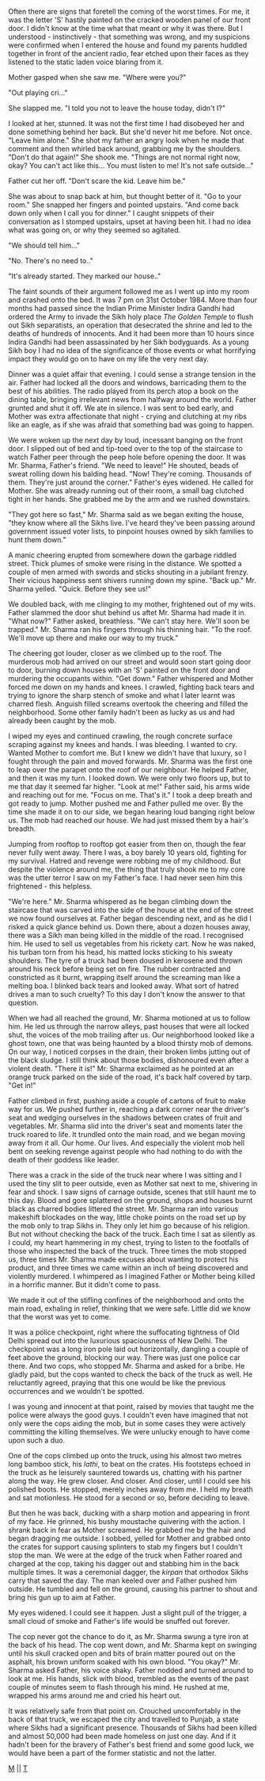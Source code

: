 Often there are signs that foretell the coming of the worst times. For me, it was the letter 'S' hastily painted on the cracked wooden panel of our front door. I didn't know at the time what that meant or why it was there. But I understood - instinctively - that something was wrong, and my suspicions were confirmed when I entered the house and found my parents huddled together in front of the ancient radio, fear etched upon their faces as they listened to the static laden voice blaring from it.

Mother gasped when she saw me. "Where were you?"

"Out playing cri…" 

She slapped me. "I told you not to leave the house today, didn't I?"

I looked at her, stunned. It was not the first time I had disobeyed her and done something behind her back. But she'd never hit me before. Not once. "Leave him alone." She shot my father an angry look when he made that comment and then whirled back around, grabbing me by the shoulders. "Don't do that again!" She shook me. "Things are not normal right now, okay? You can't act like this... You must listen to me! It's not safe outside..." 

Father cut her off. "Don't scare the kid. Leave him be." 

She was about to snap back at him, but thought better of it. "Go to your room." She snapped her fingers and pointed upstairs. "And come back down only when I call you for dinner." I caught snippets of their conversation as I stomped upstairs, upset at having been hit. I had no idea what was going on, or why they seemed so agitated.

"We should tell him…" 

"No. There's no need to.." 

"It's already started. They marked our house.."

The faint sounds of their argument followed me as I went up into my room and crashed onto the bed. It was 7 pm on 31st October 1984. More than four months had passed since the Indian Prime Minister Indira Gandhi had ordered the Army to invade the Sikh holy place *The Golden Temple* to flush out Sikh separatists, an operation that desecrated the shrine and led to the deaths of hundreds of innocents. And it had been more than 10 hours since Indira Gandhi had been assassinated by her Sikh bodyguards. As a young Sikh boy I had no idea of the significance of those events or what horrifying impact they would go on to have on my life the very next day.

Dinner was a quiet affair that evening. I could sense a strange tension in the air. Father had locked all the doors and windows, barricading them to the best of his abilities. The radio played from its perch atop a book on the dining table, bringing irrelevant news from halfway around the world. Father grunted and shut it off. We ate in silence. I was sent to bed early, and Mother was extra affectionate that night - crying and clutching at my ribs like an eagle, as if she was afraid that something bad was going to happen.

We were woken up the next day by loud, incessant banging on the front door. I slipped out of bed and tip-toed over to the top of the staircase to watch Father peer through the peep hole before opening the door. It was Mr. Sharma, Father's friend. "We need to leave!" He shouted, beads of sweat rolling down his balding head. "Now! They're coming. Thousands of them. They're just around the corner." Father's eyes widened. He called for Mother. She was already running out of their room, a small bag clutched tight in her hands. She grabbed me by the arm and we rushed downstairs.

"They got here so fast," Mr. Sharma said as we began exiting the house, "they know where all the Sikhs live. I've heard they've been passing around government issued voter lists, to pinpoint houses owned by sikh families to hunt them down."

A manic cheering erupted from somewhere down the garbage riddled street. Thick plumes of smoke were rising in the distance. We spotted a couple of men armed with swords and sticks shouting in a jubilant frenzy. Their vicious happiness sent shivers running down my spine. "Back up." Mr. Sharma yelled. "Quick. Before they see us!"

We doubled back, with me clinging to my mother, frightened out of my wits. Father slammed the door shut behind us aftet Mr. Sharma had made it in. "What now?" Father asked, breathless. "We can't stay here. We'll soon be trapped." Mr. Sharma ran his fingers through his thinning hair. "To the roof. We'll move up there and make our way to my truck." 

The cheering got louder, closer as we climbed up to the roof. The murderous mob had arrived on our street and would soon start going door to door, burning down houses with an 'S' painted on the front door and murdering the occupants within. "Get down." Father whispered and Mother forced me down on my hands and knees. I crawled, fighting back tears and trying to ignore the sharp stench of smoke and what I later learnt was charred flesh. Anguish filled screams overtook the cheering and filled the neighborhood. Some other family hadn't been as lucky as us and had already been caught by the mob.

I wiped my eyes and continued crawling, the rough concrete surface scraping against my knees and hands. I was bleeding. I wanted to cry. Wanted Mother to comfort me. But I knew we didn't have that luxury, so I fought through the pain and moved forwards. Mr. Sharma was the first one to leap over the parapet onto the roof of our neighbour. He helped Father, and then it was my turn. I looked down. We were only two floors up, but to me that day it seemed far higher. "Look at me!" Father said, his arms wide  and reaching out for me. "Focus on me. That's it." I took a deep breath and got ready to jump. Mother pushed me and Father pulled me over. By the time she made it on to our side, we began hearing loud banging right below us. The mob had reached our house. We had just missed them by a hair's breadth.

Jumping from rooftop to rooftop got easier from then on, though the fear never fully went away. There I was, a boy barely 10 years old, fighting for my survival. Hatred and revenge were robbing me of my childhood. But despite the violence around me, the thing that truly shook me to my core was the utter terror I saw on my Father's face. I had never seen him this frightened - this helpless.

"We're here." Mr. Sharma whispered as he began climbing down the staircase that was carved into the side of the house at the end of the street we now found ourselves at. Father began descending next, and as he did I risked a quick glance behind us. Down there, about a dozen houses away, there was a Sikh man being killed in the middle of the road. I recognised him. He used to sell us vegetables from his rickety cart. Now he was naked, his turban torn from his head, his matted locks sticking to his sweaty shoulders. The tyre of a truck had been doused in kerosene and thrown around his neck before being set on fire. The rubber contracted and constricted as it burnt, wrapping itself around the screaming man like a melting boa. I blinked back tears and looked away. What sort of hatred drives a man to such cruelty? To this day I don't know the answer to that question.

When we had all reached the ground, Mr. Sharma motioned at us to follow him. He led us through the narrow alleys, past houses that were all locked shut, the voices of the mob trailing after us. Our neighborhood looked like a ghost town, one that was being haunted by a blood thirsty mob of demons. On our way, I noticed corpses in the drain, their broken limbs jutting out of the black sludge. I still think about those bodies, dishonoured even after a violent death. "There it is!" Mr. Sharma exclaimed as he pointed at an orange truck parked on the side of the road, it's back half covered by tarp. "Get in!"

Father climbed in first, pushing aside a couple of cartons of fruit to make way for us. We pushed further in, reaching a dark corner near the driver's seat and wedging ourselves in the shadows between crates of fruit and vegetables. Mr. Sharma slid into the driver's seat and moments later the truck roared to life. It trundled onto the main road, and we began moving away from it all. Our home. Our lives. And especially the violent mob hell bent on seeking revenge against people who had nothing to do with the death of their goddess like leader.

There was a crack in the side of the truck near where I was sitting and I used the tiny slit to peer outside, even as Mother sat next to me, shivering in fear and shock. I saw signs of carnage outside, scenes that still haunt me to this day. Blood and gore splattered on the ground, shops and houses burnt black as charred bodies littered the street. Mr. Sharma ran into various makeshift blockades on the way, little choke points on the road set up by the mob only to trap Sikhs in. They only let him go because of his religion. But not without checking the back of the truck. Each time I sat as silently as I could, my heart hammering in my chest, trying to listen to the footfalls of those who inspected the back of the truck. Three times the mob stopped us, three times Mr. Sharma made excuses about wanting to protect his product, and three times we came within an inch of being discovered and violently murdered. I whimpered as I imagined Father or Mother being killed in a horrific manner. But it didn't come to pass. 

We made it out of the stifling confines of the neighborhood and onto the main road, exhaling in relief, thinking that we were safe. Little did we know that the worst was yet to come. 

It was a police checkpoint, right where the suffocating tightness of Old Delhi spread out into the luxurious spaciousness of New Delhi. The checkpoint was a long iron pole laid out horizontally, dangling a couple of feet above the ground, blocking our way. There was just one police car there. And two cops, who stopped Mr. Sharma and asked for a bribe. He gladly paid, but the cops wanted to check the back of the truck as well. He reluctantly agreed, praying that this one would be like the previous occurrences and we wouldn't be spotted. 

I was young and innocent at that point, raised by movies that taught me the police were always the good guys. I couldn't even have imagined that not only were the cops aiding the mob, but in some cases they were actively committing the killing themselves. We were unlucky enough to have come upon such a duo. 

One of the cops climbed up onto the truck, using his almost two metres long bamboo stick, his *lathi*, to beat on the crates. His footsteps echoed in the truck as he leisurely sauntered towards us, chatting with his partner along the way. He grew closer. And closer. And closer, until I could see his polished boots. He stopped, merely inches away from me. I held my breath and sat motionless. He stood for a second or so, before deciding to leave. 

But then he was back, ducking with a sharp motion and appearing in front of my face. He grinned, his bushy moustache quivering with the action. I shrank back in fear as Mother screamed. He grabbed me by the hair and began dragging me outside. I sobbed, yelled for Mother and grabbed onto the crates for support causing splinters to stab my fingers but I couldn't stop the man. We were at the edge of the truck when Father roared and charged at the cop, taking his dagger out and stabbing him in the back multiple times. It was a ceremonial dagger, the *kirpan* that orthodox Sikhs carry that saved the day. The man keeled over and Father pushed him outside. He tumbled and fell on the ground, causing his partner to shout and bring his gun up to aim at Father. 

My eyes widened. I could see it happen. Just a slight pull of the trigger, a small cloud of smoke and Father's life would be snuffed out forever. 

The cop never got the chance to do it, as Mr. Sharma  swung a tyre iron at the back of his head. The cop went down, and Mr. Sharma kept on swinging until his skull cracked open and bits of brain matter poured out on the asphalt, his brown uniform soaked with his own blood. "You okay?" Mr. Sharma asked Father, his voice shaky. Father nodded and turned around to look at me. His hands, slick with blood, trembled as the events of the past couple of minutes seem to flash through his mind. He rushed at me, wrapped his arms around me and cried his heart out.

It was relatively safe from that point on. Crouched uncomfortably in the back of that truck, we escaped the city and travelled to Punjab, a state where Sikhs had a significant presence. Thousands of Sikhs had been killed and almost 50,000 had been made homeless on just one day. And if it hadn't been for the bravery of Father's best friend and some good luck, we would have been a part of the former statistic and not the latter.

[M](https://www.reddit.com/r/Mandahrk/) || [T](https://www.reddit.com/r/TheCrypticCompendium/)